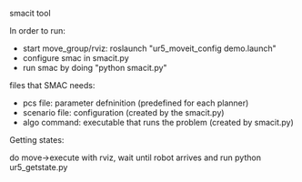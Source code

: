 smacit tool

In order to run:
- start move_group/rviz: roslaunch "ur5_moveit_config demo.launch"
- configure smac in smacit.py
- run smac by doing "python smacit.py"

files that SMAC needs:
- pcs file: parameter defninition (predefined for each planner)
- scenario file: configuration (created by the smacit.py)
- algo command: executable that runs the problem (created by smacit.py)

Getting states:

do move->execute with rviz, wait until robot arrives and run python ur5_getstate.py
